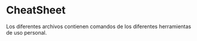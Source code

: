 # CheatSheet
Los diferentes archivos contienen comandos de los diferentes herramientas de uso personal.

